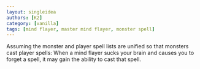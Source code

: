 ```yaml
---
layout: singleidea
authors: [K2]
category: [vanilla]
tags: [mind flayer, master mind flayer, monster spell]
---
```

Assuming the monster and player spell lists are unified so that monsters cast
player spells: When a mind flayer sucks your brain and causes you to forget a
spell, it may gain the ability to cast that spell.
